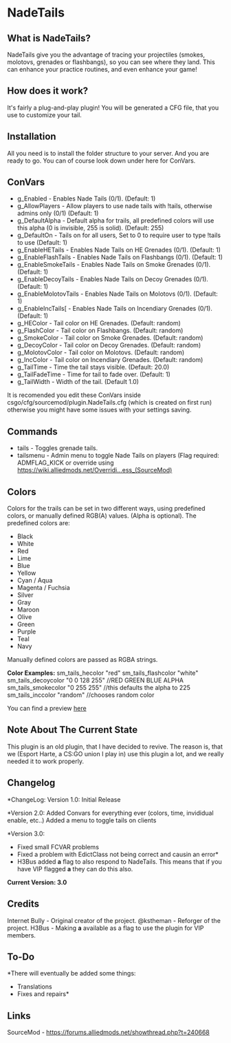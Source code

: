 # NadeTails
## What is NadeTails?

NadeTails give you the advantage of tracing your projectiles (smokes, molotovs, grenades or flashbangs), so you can see where they land. This can enhance your practice routines, and even enhance your game!

## How does it work?

It's fairly a plug-and-play plugin! You will be generated a CFG file, that you use to customize your tail.

## Installation

All you need is to install the folder structure to your server. And you are ready to go. You can of course look down under here for ConVars.

## ConVars

* g_Enabled - Enables Nade Tails (0/1). (Default: 1)
* g_AllowPlayers - Allow players to use nade tails with !tails, otherwise admins only (0/1) (Default: 1)
* g_DefaultAlpha - Default alpha for trails, all predefined colors will use this alpha (0 is invisible, 255 is solid). (Default: 255)
* g_DefaultOn - Tails on for all users, Set to 0 to require user to type !tails to use (Default: 1)
* g_EnableHETails - Enables Nade Tails on HE Grenades (0/1). (Default: 1)
* g_EnableFlashTails - Enables Nade Tails on Flashbangs (0/1). (Default: 1)
* g_EnableSmokeTails - Enables Nade Tails on Smoke Grenades (0/1). (Default: 1)
* g_EnableDecoyTails - Enables Nade Tails on Decoy Grenades (0/1). (Default: 1)
* g_EnableMolotovTails - Enables Nade Tails on Molotovs (0/1). (Default: 1)
* g_EnableIncTails[ - Enables Nade Tails on Incendiary Grenades (0/1). (Default: 1)
* g_HEColor - Tail color on HE Grenades. (Default: random)
* g_FlashColor - Tail color on Flashbangs. (Default: random)
* g_SmokeColor - Tail color on Smoke Grenades. (Default: random)
* g_DecoyColor - Tail color on Decoy Grenades. (Default: random)
* g_MolotovColor - Tail color on Molotovs. (Default: random)
* g_IncColor - Tail color on Incendiary Grenades. (Default: random)
* g_TailTime - Time the tail stays visible. (Default: 20.0)
* g_TailFadeTime - Time for tail to fade over. (Default: 1)
* g_TailWidth - Width of the tail. (Default 1.0)

It is recomended you edit these ConVars inside csgo/cfg/sourcemod/plugin.NadeTails.cfg (which is created on first run) otherwise you might have some issues with your settings saving.

## Commands

* tails - Toggles grenade tails.
* tailsmenu - Admin menu to toggle Nade Tails on players (Flag required: ADMFLAG_KICK or override using https://wiki.alliedmods.net/Overridi...ess_(SourceMod)

## Colors

Colors for the trails can be set in two different ways, using predefined colors, or manually defined RGB(A) values. (Alpha is optional).
The predefined colors are:

* Black
* White
* Red
* Lime
* Blue
* Yellow
* Cyan / Aqua
* Magenta / Fuchsia
* Silver
* Gray
* Maroon
* Olive
* Green
* Purple
* Teal
* Navy

Manually defined colors are passed as RGBA strings.

**Color Examples:**
sm_tails_hecolor "red"
sm_tails_flashcolor "white"
sm_tails_decoycolor "0 0 128 255" //RED GREEN BLUE ALPHA
sm_tails_smokecolor "0 255 255" //this defaults the alpha to 225
sm_tails_inccolor "random" //chooses random color

You can find a preview [here](https://i.imgur.com/MJXEcna.png)

## Note About The Current State

This plugin is an old plugin, that I have decided to revive. The reason is, that we (Esport Harte, a CS:GO union I play in) use this plugin a lot, and we really needed it to work properly.

## Changelog

*ChangeLog:
Version 1.0:
Initial Release

*Version 2.0:
Added Convars for everything ever (colors, time, invididual enable, etc..)
Added a menu to toggle tails on clients

*Version 3.0:
* Fixed small FCVAR problems
* Fixed a problem with EdictClass not being correct and causin an error*
* H3Bus added **a** flag to also respond to NadeTails. This means that if you have VIP flagged **a** they can do this also.

**Current Version: 3.0**

## Credits

Internet Bully - Original creator of the project.
@kstheman - Reforger of the project.
H3Bus - Making **a** available as a flag to use the plugin for VIP members.


## To-Do

*There will eventually be added some things:

* Translations
* Fixes and repairs*

## Links

SourceMod - https://forums.alliedmods.net/showthread.php?t=240668

